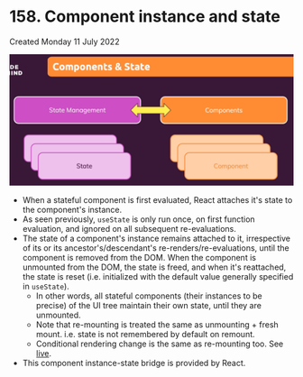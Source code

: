 # 158. Component instance and state
Created Monday 11 July 2022

![](../../../../assets/Pasted%20image%2020220711033742.png)
- When a stateful component is first evaluated, React attaches it's state to the component's instance.
- As seen previously, `useState` is only run once, on first function evaluation, and ignored on all subsequent re-evaluations.
- The state of a component's instance remains attached to it, irrespective of its or its ancestor's/descendant's re-renders/re-evaluations, until the component is removed from the DOM. When the component is unmounted from the DOM, the state is freed, and when it's reattached, the state is reset (i.e. initialized with the default value generally specified in `useState`).
	- In other words, all stateful components (their instances to be precise) of the UI tree maintain their own state, until they are unmounted.
	- Note that re-mounting is treated the same as unmounting + fresh mount. i.e. state is not remembered by default on remount.
	- Conditional rendering change is the same as re-mounting too. See [live](https://exemplar-codes.github.io/ComponentStateBridge#).
- This component instance-state bridge is provided by React.
